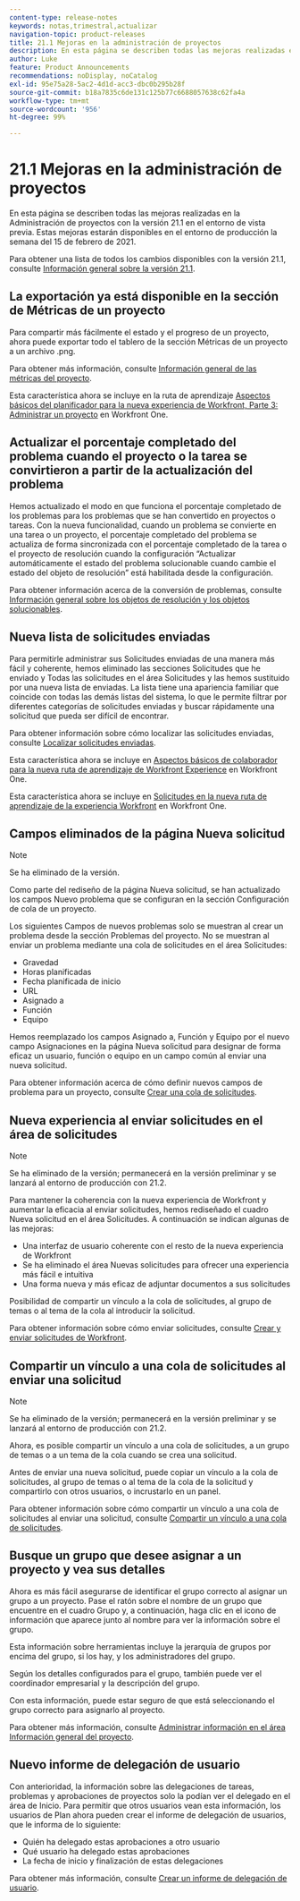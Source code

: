 ```yaml
---
content-type: release-notes
keywords: notas,trimestral,actualizar
navigation-topic: product-releases
title: 21.1 Mejoras en la administración de proyectos
description: En esta página se describen todas las mejoras realizadas en la Administración de proyectos con la versión 21.1 en el entorno de vista previa. Estas mejoras estarán disponibles en el entorno de producción la semana del 15 de febrero de 2021.
author: Luke
feature: Product Announcements
recommendations: noDisplay, noCatalog
exl-id: 95e75a28-5ac2-4d1d-acc3-dbc0b295b28f
source-git-commit: b18a7835c6de131c125b77c6688057638c62fa4a
workflow-type: tm+mt
source-wordcount: '956'
ht-degree: 99%

---
```


# 21.1 Mejoras en la administración de proyectos

En esta página se describen todas las mejoras realizadas en la Administración de proyectos con la versión 21.1 en el entorno de vista previa. Estas mejoras estarán disponibles en el entorno de producción la semana del 15 de febrero de 2021.

Para obtener una lista de todos los cambios disponibles con la versión 21.1, consulte [Información general sobre la versión 21.1](../../../product-announcements/product-releases/21.1-release-activity/21-1-release-overview.md).

## La exportación ya está disponible en la sección de Métricas de un proyecto

Para compartir más fácilmente el estado y el progreso de un proyecto, ahora puede exportar todo el tablero de la sección Métricas de un proyecto a un archivo .png.

Para obtener más información, consulte [Información general de las métricas del proyecto](../../../manage-work/projects/manage-projects/project-metrics.md).

Esta característica ahora se incluye en la ruta de aprendizaje [Aspectos básicos del planificador para la nueva experiencia de Workfront, Parte 3: Administrar un proyecto](https://experienceleague.adobe.com/en/docs/workfront-learn/tutorials-workfront/home) en Workfront One.

## Actualizar el porcentaje completado del problema cuando el proyecto o la tarea se convirtieron a partir de la actualización del problema

Hemos actualizado el modo en que funciona el porcentaje completado de los problemas para los problemas que se han convertido en proyectos o tareas. Con la nueva funcionalidad, cuando un problema se convierte en una tarea o un proyecto, el porcentaje completado del problema se actualiza de forma sincronizada con el porcentaje completado de la tarea o el proyecto de resolución cuando la configuración “Actualizar automáticamente el estado del problema solucionable cuando cambie el estado del objeto de resolución” está habilitada desde la configuración.

Para obtener información acerca de la conversión de problemas, consulte [Información general sobre los objetos de resolución y los objetos solucionables](../../../manage-work/issues/convert-issues/resolving-and-resolvable-objects.md). 

## Nueva lista de solicitudes enviadas

Para permitirle administrar sus Solicitudes enviadas de una manera más fácil y coherente, hemos eliminado las secciones Solicitudes que he enviado y Todas las solicitudes en el área Solicitudes y las hemos sustituido por una nueva lista de enviadas. La lista tiene una apariencia familiar que coincide con todas las demás listas del sistema, lo que le permite filtrar por diferentes categorías de solicitudes enviadas y buscar rápidamente una solicitud que pueda ser difícil de encontrar.

Para obtener información sobre cómo localizar las solicitudes enviadas, consulte [Localizar solicitudes enviadas](../../../manage-work/requests/create-requests/locate-submitted-requests.md).

Esta característica ahora se incluye en [Aspectos básicos de colaborador para la nueva ruta de aprendizaje de Workfront Experience](https://experienceleague.adobe.com/en/docs/workfront-learn/tutorials-workfront/manage-work/issues-requests/make-a-request) en Workfront One.

Esta característica ahora se incluye en [Solicitudes en la nueva ruta de aprendizaje de la experiencia Workfront](https://experienceleague.adobe.com/en/docs/workfront-learn/tutorials-workfront/manage-work/request-queues/understand-request-queues) en Workfront One.

## Campos eliminados de la página Nueva solicitud

>[!NOTE]
>
>Se ha eliminado de la versión.

Como parte del rediseño de la página Nueva solicitud, se han actualizado los campos Nuevo problema que se configuran en la sección Configuración de cola de un proyecto.

Los siguientes Campos de nuevos problemas solo se muestran al crear un problema desde la sección Problemas del proyecto. No se muestran al enviar un problema mediante una cola de solicitudes en el área Solicitudes:

* Gravedad
* Horas planificadas
* Fecha planificada de inicio
* URL
* Asignado a
* Función
* Equipo

Hemos reemplazado los campos Asignado a, Función y Equipo por el nuevo campo Asignaciones en la página Nueva solicitud para designar de forma eficaz un usuario, función o equipo en un campo común al enviar una nueva solicitud.

Para obtener información acerca de cómo definir nuevos campos de problema para un proyecto, consulte [Crear una cola de solicitudes](../../../manage-work/requests/create-and-manage-request-queues/create-request-queue.md).

## Nueva experiencia al enviar solicitudes en el área de solicitudes

>[!NOTE]
>
>Se ha eliminado de la versión; permanecerá en la versión preliminar y se lanzará al entorno de producción con 21.2.

Para mantener la coherencia con la nueva experiencia de Workfront y aumentar la eficacia al enviar solicitudes, hemos rediseñado el cuadro Nueva solicitud en el área Solicitudes. A continuación se indican algunas de las mejoras:

* Una interfaz de usuario coherente con el resto de la nueva experiencia de Workfront
* Se ha eliminado el área Nuevas solicitudes para ofrecer una experiencia más fácil e intuitiva
* Una forma nueva y más eficaz de adjuntar documentos a sus solicitudes

Posibilidad de compartir un vínculo a la cola de solicitudes, al grupo de temas o al tema de la cola al introducir la solicitud.

Para obtener información sobre cómo enviar solicitudes, consulte [Crear y enviar solicitudes de Workfront](/help/quicksilver/manage-work/requests/create-requests/create-submit-requests.md).

## Compartir un vínculo a una cola de solicitudes al enviar una solicitud

>[!NOTE]
>
>Se ha eliminado de la versión; permanecerá en la versión preliminar y se lanzará al entorno de producción con 21.2.

Ahora, es posible compartir un vínculo a una cola de solicitudes, a un grupo de temas o a un tema de la cola cuando se crea una solicitud.

Antes de enviar una nueva solicitud, puede copiar un vínculo a la cola de solicitudes, al grupo de temas o al tema de la cola de la solicitud y compartirlo con otros usuarios, o incrustarlo en un panel.

Para obtener información sobre cómo compartir un vínculo a una cola de solicitudes al enviar una solicitud, consulte [Compartir un vínculo a una cola de solicitudes](../../../manage-work/requests/create-requests/share-link-to-request-queue.md).

## Busque un grupo que desee asignar a un proyecto y vea sus detalles

Ahora es más fácil asegurarse de identificar el grupo correcto al asignar un grupo a un proyecto. Pase el ratón sobre el nombre de un grupo que encuentre en el cuadro Grupo y, a continuación, haga clic en el icono de información que aparece junto al nombre para ver la información sobre el grupo.

Esta información sobre herramientas incluye la jerarquía de grupos por encima del grupo, si los hay, y los administradores del grupo.

Según los detalles configurados para el grupo, también puede ver el coordinador empresarial y la descripción del grupo.

Con esta información, puede estar seguro de que está seleccionando el grupo correcto para asignarlo al proyecto.

Para obtener más información, consulte [Administrar información en el área Información general del proyecto](../../../manage-work/projects/manage-projects/understand-project-overview-area.md).

## Nuevo informe de delegación de usuario

Con anterioridad, la información sobre las delegaciones de tareas, problemas y aprobaciones de proyectos solo la podían ver el delegado en el área de Inicio. Para permitir que otros usuarios vean esta información, los usuarios de Plan ahora pueden crear el informe de delegación de usuarios, que le informa de lo siguiente:

* Quién ha delegado estas aprobaciones a otro usuario
* Qué usuario ha delegado estas aprobaciones
* La fecha de inicio y finalización de estas delegaciones

Para obtener más información, consulte [Crear un informe de delegación de usuario](../../../reports-and-dashboards/reports/creating-and-managing-reports/create-user-delegation-report.md).
